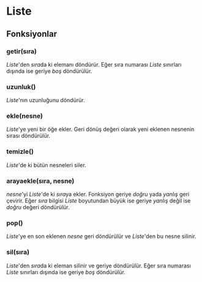 # Liste

## Fonksiyonlar

### getir(sıra)

_Liste_'den *sıra*da ki elemanı döndürür. Eğer sıra numarası _Liste_ sınırları dışında ise geriye *boş* döndürülür.

### uzunluk()

_Liste_'nın uzunluğunu döndürür.

### ekle(nesne)

_Liste_'ye yeni bir öğe ekler. Geri dönüş değeri olarak yeni eklenen nesnenin sırası döndürülür.

### temizle()

_Liste_'de ki bütün nesneleri siler.

### arayaekle(sıra, nesne)

*nesne*'yi _Liste_'de ki *sıra*ya ekler. Fonksiyon geriye *doğru* yada *yanlış* geri çevirir. Eğer *sıra* bilgisi _Liste_ boyutundan büyük ise geriye *yanlış* değil ise *doğru* değeri döndürülür.

### pop()

_Liste_'ye en son eklenen *nesne* geri döndürülür ve _Liste_'den bu nesne silinir.

### sil(sıra)

_Liste_'den *sıra*da ki eleman silinir ve geriye döndürülür. Eğer sıra numarası _Liste_ sınırları dışında ise geriye *boş* döndürülür.
